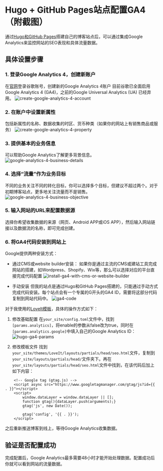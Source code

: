 # Hugo + GitHub Pages站点配置GA4（附截图）


通过[Hugo和GitHub Pages](https://chloevolution.com/zh-cn/posts/hugo-github-pages/)搭建自己的博客站点后，可以通过集成Google Analytics来监控网站的SEO表现和具体流量数据。

## 具体设置步骤
### 1. 登录Google Analytics 4，创建新账户
在[官网](https://marketingplatform.google.com/about/analytics/)登录谷歌账号，创建新的Google Analytics 4账户
目前谷歌已全面启用Google Analytics 4 (GA4)，之前的Google Universal Analytics (UA) 已经弃用。
![create-google-analytics-4-account](create-google-analytics-4-account.png)

### 2. 在账户中设置新属性
包括新属性的名称、数据收集的时区、货币种类（如果你的网站上有销售商品或服务）
![create-google-analytics-4-property](create-google-analytics-4-property.png)

### 3. 提供基本的业务信息
可以帮助Google Analytics了解更多背景信息。
![google-analytics-4-business-details](google-analytics-4-business-details.png)

### 4. 选择“流量”作为业务目标
不同的业务关注不同的转化目标，你可以选择多个目标，但建议不超过两个。对于初期博客站点，更多地关注流量而不是销售。
![google-analytics-4-business-objective](google-analytics-4-business-objective.png)

### 5. 输入网站的URL来配置数据源
选择你希望收集数据的来源（网页、Android APP或iOS APP），然后输入网站链接以及数据流的名称，即可完成创建。

### 6. 将GA4代码安装到网站上
Google提供两种安装方式：
- 通过CMS或website builder安装：
如果你是通过主流的CMS或建站工具完成网站的搭建，如Wordpress、Shopify、Wix等，那么可以选择对应的平台直接完成代码配置
![install-ga4-with-cms-or-website-builder](install-ga4-with-cms-or-website-builder.png)

- 手动安装
但我的站点是通过Hugo和GitHub Pages搭建的，只能通过手动方式完成代码安装。每个站点会有一个专属的G开头的GA4 ID，需要将这部分代码复制到网站代码中。
![ga4-code](ga4-code.png)

对于我使用的[LoveIt模板](https://github.com/dillonzq/LoveIt)，具体的操作方式如下：
1. 修改基础配置
在<code>your_site/config.toml</code>文件中，找到<code> [params.analytics]</code>，将enable的参数从false改为true，同时在<code>[params.analytics.google]</code>中填入自己的Google Analytics ID：
![hugo-ga4-params](hugo-ga4-params.png)

2. 修改模板文件
找到<code>your_site/themes/LoveIt/layouts/partials/head/seo.html</code>文件，复制到<code>your_site/layouts/partials/head/</code>文件夹下。再在<code>your_site/layouts/partials/head/seo.html</code>文件中找到<meta name="google-site-verification" content="{{ . }}" />，在该代码后加上如下内容：
```
    <!-- Google tag (gtag.js) -->
    <script async src="https://www.googletagmanager.com/gtag/js?id={{ . }}"></script>
    <script>
        window.dataLayer = window.dataLayer || [];
        function gtag(){dataLayer.push(arguments);}
        gtag('js', new Date());

        gtag('config', '{{ . }}');
    </script>
```

之后重新推送博客到线上，等待Google Analytics收集数据。


## 验证是否配置成功
完成配置后，Google Analytics最多需要48小时才能开始处理数据。配置成功后你就可以看到网站的流量数据。


